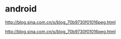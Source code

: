 # android
http://blog.sina.com.cn/s/blog_70b9730f01016peg.html


http://blog.sina.com.cn/s/blog_70b9730f01016peg.html
